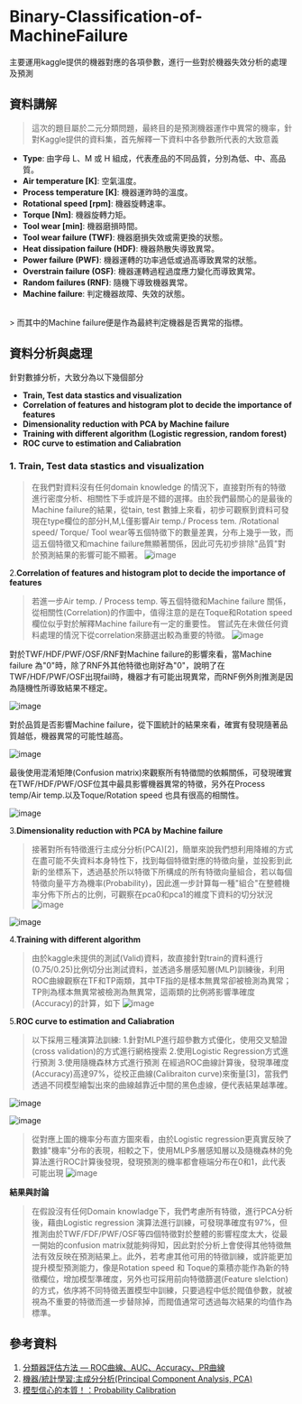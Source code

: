 ﻿# Binary-Classification-of-MachineFailure 
主要運用kaggle提供的機器對應的各項參數，進行一些對於機器失效分析的處理及預測

## **資料講解**
>這次的題目屬於二元分類問題，最終目的是預測機器運作中異常的機率，針對Kaggle提供的資料集，首先解釋一下資料中各參數所代表的大致意義
- **Type**: 由字母 L、M 或 H 組成，代表產品的不同品質，分別為低、中、高品質。
- **Air temperature [K]**: 空氣溫度。
- **Process temperature [K]**: 機器運昨時的溫度。
- **Rotational speed [rpm]**: 機器旋轉速率。
- **Torque [Nm]**: 機器旋轉力矩。
- **Tool wear [min]**: 機器磨損時間。
- **Tool wear failure (TWF)**: 機器磨損失效或需更換的狀態。
- **Heat dissipation failure (HDF)**: 機器熱散失導致異常。
- **Power failure (PWF)**: 機器運轉的功率過低或過高導致異常的狀態。
- **Overstrain failure (OSF)**: 機器運轉過程過度應力變化而導致異常。
- **Random failures (RNF)**: 隨機下導致機器異常。
- **Machine failure**: 判定機器故障、失效的狀態。
<br>
> 而其中的Machine failure便是作為最終判定機器是否異常的指標。

## **資料分析與處理**
針對數據分析，大致分為以下幾個部分
- **Train, Test data stastics and visualization**
- **Correlation of features and histogram plot to decide the importance of features**
- **Dimensionality reduction with PCA by Machine failure** 
- **Training with different algorithm (Logistic regression, random forest)**
- **ROC curve to estimation and Caliabration** 
### 1. **Train, Test data stastics and visualization**
> 在我們對資料沒有任何domain knowledge 的情況下，直接對所有的特徵進行密度分析、相關性下手或許是不錯的選擇。由於我們最關心的是最後的Machine failure的結果，從tain, test 數據上來看，初步可觀察到資料可發現在type欄位的部分H,M,L僅影響Air temp./ Process tem. /Rotational speed/ Torque/ Tool wear等五個特徵下的數量差異，分布上幾乎一致，而這五個特徵又和machine failure無顯著關係，因此可先初步排除"品質"對於預測結果的影響可能不顯著。
![image](https://github.com/JunTingLu/Binary-Classification-of-MachineFailure/assets/135250298/abd1881e-9d12-46f4-a6d8-47d54e39a3a1)

2.**Correlation of features and histogram plot to decide the importance of features**
> 若進一步Air temp. / Process temp. 等五個特徵和Machine failure 關係，從相關性(Correlation)的作圖中，值得注意的是在Toque和Rotation speed 欄位似乎對於解釋Machine failure有一定的重要性。
> 嘗試先在未做任何資料處理的情況下從correlation來篩選出較為重要的特徵。
![image](https://github.com/JunTingLu/Binary-Classification-of-MachineFailure/assets/135250298/9548d76d-f625-4b3f-9128-ea4f65ad5d78)


對於TWF/HDF/PWF/OSF/RNF對Machine failure的影響來看，當Machine failure 為"0"時，除了RNF外其他特徵也剛好為"0"，說明了在TWF/HDF/PWF/OSF出現fail時，機器才有可能出現異常，而RNF例外則推測是因為隨機性所導致結果不穩定。

![image](https://github.com/JunTingLu/Binary-Classification-of-MachineFailure/assets/135250298/84d373a8-6f83-4617-ab49-af4fbbad510f)

對於品質是否影響Machine failure，從下圖統計的結果來看，確實有發現隨著品質越低，機器異常的可能性越高。

![image](https://github.com/JunTingLu/Binary-Classification-of-MachineFailure/assets/135250298/b5a0d1a3-7110-45d0-a168-1cfd9d21e704)


最後使用混淆矩陣(Confusion matrix)來觀察所有特徵間的依賴關係，可發現確實在TWF/HDF/PWF/OSF位其中最具影響機器異常的特徵，另外在Process temp/Air temp.以及Toque/Rotation speed 也具有很高的相關性。

![image](https://github.com/JunTingLu/Binary-Classification-of-MachineFailure/assets/135250298/83050ca9-b041-42f6-a3b7-1ee3fae67166)

3.**Dimensionality reduction with PCA by Machine failure**
>接著對所有特徵進行主成分分析(PCA)[2]，簡單來說我們想利用降維的方式在盡可能不失資料本身特性下，找到每個特徵對應的特徵向量，並投影到此新的坐標系下，透過基於所以特徵下所構成的所有特徵向量組合，若以每個特徵向量平方為機率(Probability)，因此進一步計算每一種"組合"在整體機率分佈下所占的比例，可觀察在pca0和pca1的維度下資料的切分狀況
>![image](https://github.com/JunTingLu/Binary-Classification-of-MachineFailure/assets/135250298/f30b7929-093b-423f-bb76-42ce6a51966f)

![image](https://github.com/JunTingLu/Binary-Classification-of-MachineFailure/assets/135250298/1358be46-6675-46eb-b6ab-ec9b62077560)


4.**Training with different algorithm**
>由於kaggle未提供的測試(Valid)資料，故直接針對train的資料進行(0.75/0.25)比例切分出測試資料，並透過多層感知層(MLP)訓練後，利用ROC曲線觀察在TF和TP兩類，其中TF指的是樣本無異常卻被檢測為異常；TP則為樣本無異常被檢測為無異常，這兩類的比例將影響準確度(Accuracy)的計算，如下
![image](https://github.com/JunTingLu/Binary-Classification-of-MachineFailure/assets/135250298/237c390d-dd95-4aeb-b7c4-ad728708450b)

5.**ROC curve to estimation and Caliabration** 
> 以下採用三種演算法訓練:
> 1.針對MLP進行超參數方式優化，使用交叉驗證(cross validation)的方式進行網格搜索
> 2.使用Logistic Regression方式進行預測
> 3.使用隨機森林方式進行預測
> 在經過ROC曲線計算後，發現準確度(Accuracy)高達97%，從校正曲線(Calibraiton curve)來衡量[3]，當我們透過不同模型繪製出來的曲線越靠近中間的黑色虛線，便代表結果越準確。

![image](https://github.com/JunTingLu/Binary-Classification-of-MachineFailure/assets/135250298/f1176b74-97bb-4d1b-874e-ac0442861194)

![image](https://github.com/JunTingLu/Binary-Classification-of-MachineFailure/assets/135250298/c0fd791d-390f-44f2-b457-f4fb958c17f7)

> 從對應上圖的機率分布直方圖來看，由於Logistic regression更真實反映了數據"機率"分布的表現，相較之下，使用MLP多層感知層以及隨機森林的免算法進行ROC計算後發現，發現預測的機率都會極端分布在0和1，此代表可能出現
![image](https://github.com/JunTingLu/Binary-Classification-of-MachineFailure/assets/135250298/9c097715-699b-4d24-8a38-553ab72c2f59)


**結果與討論**
> 在假設沒有任何Domain knowladge下，我們考慮所有特徵，進行PCA分析後，藉由Logistic regression 演算法進行訓練，可發現準確度有97%，但推測由於TWF/FDF/PWF/OSF等四個特徵對於整體的影響程度太大，從最一開始的confusion matrix就能夠得知，因此對於分析上會使得其他特徵無法有效反映在預測結果上。此外，若考慮其他可用的特徵訓練，或許能更加提升模型預測能力，像是Rotation speed 和 Toque的乘積亦能作為新的特徵欄位，增加模型準確度，另外也可採用前向特徵篩選(Feature slelction)的方式，依序將不同特徵丟置模型中訓練，只要過程中低於閥值參數，就被視為不重要的特徵而進一步替除掉，而閥值通常可透過每次結果的均值作為標準。

## **參考資料**
1. [分類器評估方法 — ROC曲線、AUC、Accuracy、PR曲線](https://medium.com/marketingdatascience/%E5%88%86%E9%A1%9E%E5%99%A8%E8%A9%95%E4%BC%B0%E6%96%B9%E6%B3%95-roc%E6%9B%B2%E7%B7%9A-auc-accuracy-pr%E6%9B%B2%E7%B7%9A-d3a39977022c)
2. [機器/統計學習:主成分分析(Principal Component Analysis, PCA)](https://chih-sheng-huang821.medium.com/%E6%A9%9F%E5%99%A8-%E7%B5%B1%E8%A8%88%E5%AD%B8%E7%BF%92-%E4%B8%BB%E6%88%90%E5%88%86%E5%88%86%E6%9E%90-principle-component-analysis-pca-58229cd26e71)
3. [模型信心的本質！：Probability Calibration](https://axk51013.medium.com/%E6%A8%A1%E5%9E%8B%E4%BF%A1%E5%BF%83%E7%9A%84%E6%9C%AC%E8%B3%AA-probability-calibration-cbc680a44efa)


